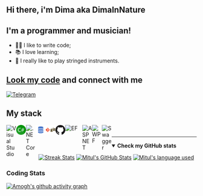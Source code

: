 ## Hi there, i'm Dima aka DimaInNature

## I'm a programmer and musician!
- 👌🏻 I like to write code;
- 📚 I love learning;
- 🎵 I really like to play stringed instruments.

## [Look my code](https://github.com/DimaInNature?tab=repositories) and connect with me

[![Telegram](https://img.shields.io/badge/-Telegram-181818?style=for-the-badge&logo=telegram)](https://t.me/dimainnature)

## My stack

<img align="left" alt="Visual Studio" width="26px" src="https://visualstudio.microsoft.com/wp-content/uploads/2019/06/BrandVisualStudioWin2019-3.svg" />
<img align="left" alt="C#" width="26px" src="https://raw.githubusercontent.com/github/explore/80688e429a7d4ef2fca1e82350fe8e3517d3494d/topics/csharp/csharp.png" />
<img align="left" alt=".NET Core" width="26px" src="https://adrianwilczynski.gallerycdn.vsassets.io/extensions/adrianwilczynski/asp-net-core-switcher/2.0.2/1577043327534/Microsoft.VisualStudio.Services.Icons.Default" />
<img align="left" alt="SQL" width="26px" src="https://raw.githubusercontent.com/github/explore/80688e429a7d4ef2fca1e82350fe8e3517d3494d/topics/sql/sql.png" />
<img align="left" alt="Git" width="26px" src="https://raw.githubusercontent.com/github/explore/80688e429a7d4ef2fca1e82350fe8e3517d3494d/topics/git/git.png" />
<img align="left" alt="GitHub" width="26px" src="https://raw.githubusercontent.com/github/explore/78df643247d429f6cc873026c0622819ad797942/topics/github/github.png" />
<img align="left" alt="EF" width="45px" src="https://i.ytimg.com/vi/cIZB1wNMPlY/maxresdefault.jpg" />
<img align="left" alt="ASP NET" width="26px" src="https://fiverr-res.cloudinary.com/images/t_main1,q_auto,f_auto,q_auto,f_auto/gigs/158074977/original/bb18ce691b2723d2fc557a4336e8ff9eb3858b6c/develop-your-site-in-asp.png" />
<img align="left" alt="WPF" width="26px" src="https://external-content.duckduckgo.com/iu/?u=https%3A%2F%2Fcdn.ukad-group.com%2Fmedia%2F2536%2Fwpf-logo-175.png&f=1&nofb=1" />
<img align="left" alt="Swagger" width="26px" src="https://ih1.redbubble.net/image.529215309.4394/st,small,507x507-pad,600x600,f8f8f8.u3.jpg" />

<br/>

---

<details open="">
  <summary><b>Check my GitHub stats</b></summary>
  <p align="center">
    <a href="https://github.com/dimainnature/dimainnature"><img alt="Streak Stats" src="https://github-readme-streak-stats.herokuapp.com/?user=mitul3737&theme=merko"/></a>
    <a href="https://github.com/dimainnature/dimainnature"><img alt="Mitul's GitHub Stats" src="https://github-readme-stats.vercel.app/api?username=dimainnature&show_icons=true&theme=merko" width=55%/></a>
    <a href="https://github.com/dimainnature/dimainnature"><img alt="Mitul's language used" src="https://github-readme-stats.vercel.app/api/top-langs/?username=dimainnature&layout=compact&langs_count=8&theme=merko" width=40%/></a>
  
</details>

### Coding Stats

[![Amogh's github activity graph](https://activity-graph.herokuapp.com/graph?username=dimainnature&theme=react-dark&area=false)](https://github.com/ashutosh00710/github-readme-activity-graph)
